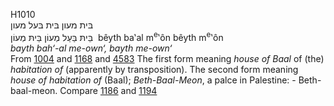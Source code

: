<body>
  <p>H1010<br>  בּית מעון     בּית בּעל מעון  <br> בֵּיתּ בַּעַל מְעוֹן  בֵּיתּ מְעוֹן  ‎  bêyth ba‛al m<sup>e</sup>‛ôn  bêyth m<sup>e</sup>‛ôn  <br><i>bayth</i> <i>bah‘-al</i> <i>me-own‘,</i> <i>bayth</i> <i>me-own‘ </i><br>From <a href="h1004.htm">1004</a> and <a href="h1168.htm">1168</a> and <a href="h4583.htm">4583</a>  The first form meaning <i>house</i> <i>of</i> <i>Baal</i> of (the) <i>habitation</i> <i>of</i> (apparently by transposition). The second form meaning <i>house</i> <i>of</i> <i>habitation</i> <i>of</i> (Baal); <i>Beth-Baal-Meon</i>, a palce in Palestine: - Beth-baal-meon. Compare <a href="h1186.htm">1186</a> and <a href="h1194.htm">1194</a> <br></p>
 </body>